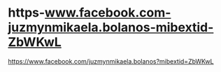 # https-www.facebook.com-juzmynmikaela.bolanos-mibextid-ZbWKwL
https://www.facebook.com/juzmynmikaela.bolanos?mibextid=ZbWKwL
